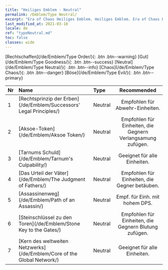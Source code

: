 ```yaml
---
title: "Heiliges Emblem - Neutral"
permalink: /Emblem/Type Neutral/
excerpt: "Era of Chaos Heiliges Emblem. Heiliges Emblem. Era of Chaos Heiliges Emblem Neutral. Era of Chaos Neutral"
last_modified_at: 2021-03-18
locale: de
ref: "typeNeutral.md"
toc: false
classes: wide
---
```


  [Rechtschaffen](/de/Emblem/Type Order/){: .btn .btn--warning}   [Gut](/de/Emblem/Type Goodness/){: .btn .btn--success}   [Neutral](/de/Emblem/Type Neutral/){: .btn .btn--info}   [Chaos](/de/Emblem/Type Chaos/){: .btn .btn--danger}   [Böse](/de/Emblem/Type Evil/){: .btn .btn--primary} 

  |  Nr  |             Name            |    Type    |   Recommended   |
  |:-----|:----------------------------|:-----------|:---------------:|
  | 1 | [Rechtsprinzip der Erben](/de/Emblem/Successors' Legal Principles/) | Neutral | Empfohlen für Abwehr-Einheiten. | 
  | 2 | [Aksoe-Token](/de/Emblem/Aksoe Token/) | Neutral | Empfohlen für Einheiten, die Gegnern Verlangsamung zufügen. | 
  | 3 | [Tarnums Schuld](/de/Emblem/Tarnum's Culpability/) | Neutral | Geeignet für alle Einheiten. | 
  | 4 | [Das Urteil der Väter](/de/Emblem/The Judgment of Fathers/) | Neutral | Empfohlen für Einheiten, die Gegner betäuben. | 
  | 5 | [Assassinenweg](/de/Emblem/Path of an Assassin/) | Neutral | Empf. für Einh. mit hohem DPS. | 
  | 6 | [Steinschlüssel zu den Toren](/de/Emblem/Stone Key to the Gates/) | Neutral | Empfohlen für Einheiten, die Gegnern Blutung zufügen. | 
  | 7 | [Kern des weltweiten Netzwerks](/de/Emblem/Core of the Global Network/) | Neutral | Geeignet für alle Einheiten. | 
